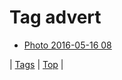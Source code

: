 <!--
title: Tag advert
date: 2020-06-28T15:26:58.719Z
tags:
-->
# Tag advert

 * [Photo 2016-05-16 08](144444390099.md)

| [Tags](tags.md) | [Top](index.md) |
